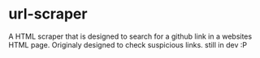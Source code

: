 # url-scraper
A HTML scraper that is designed to search for a github link in a websites HTML page.
Originaly designed to check suspicious links. still in dev :P